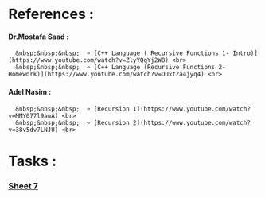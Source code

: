 &nbsp;

# References :
 
#### Dr.Mostafa Saad :
      &nbsp;&nbsp;&nbsp;  ➩ [C++ Language ( Recursive Functions 1- Intro)](https://www.youtube.com/watch?v=ZlyYQqYj2W8) <br> 
      &nbsp;&nbsp;&nbsp;  ➩ [C++ Language (Recursive Functions 2-Homework)](https://www.youtube.com/watch?v=OUxtZa4jyq4) <br>
#### Adel Nasim :
      &nbsp;&nbsp;&nbsp;  ➩ [Recursion 1](https://www.youtube.com/watch?v=MMY077l9awA) <br>
      &nbsp;&nbsp;&nbsp;  ➩ [Recursion 2](https://www.youtube.com/watch?v=38v5dv7LNJU) <br>

# Tasks :
### [Sheet 7](https://codeforces.com/group/MWSDmqGsZm/contest/223339)

